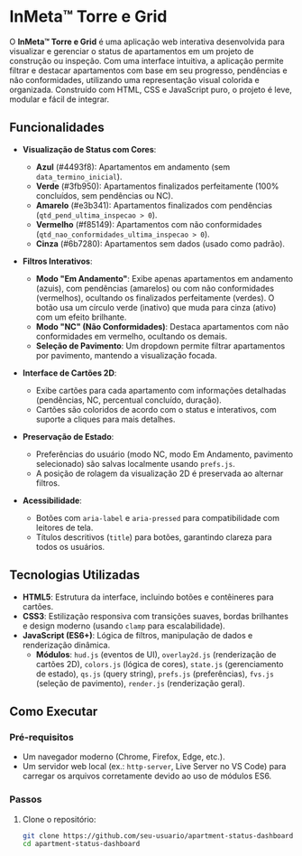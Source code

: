 # InMeta™ Torre e Grid

O **InMeta™ Torre e Grid** é uma aplicação web interativa desenvolvida para visualizar e gerenciar o status de apartamentos em um projeto de construção ou inspeção. Com uma interface intuitiva, a aplicação permite filtrar e destacar apartamentos com base em seu progresso, pendências e não conformidades, utilizando uma representação visual colorida e organizada. Construído com HTML, CSS e JavaScript puro, o projeto é leve, modular e fácil de integrar.

## Funcionalidades

- **Visualização de Status com Cores**:
  - **Azul** (#4493f8): Apartamentos em andamento (sem `data_termino_inicial`).
  - **Verde** (#3fb950): Apartamentos finalizados perfeitamente (100% concluídos, sem pendências ou NC).
  - **Amarelo** (#e3b341): Apartamentos finalizados com pendências (`qtd_pend_ultima_inspecao > 0`).
  - **Vermelho** (#f85149): Apartamentos com não conformidades (`qtd_nao_conformidades_ultima_inspecao > 0`).
  - **Cinza** (#6b7280): Apartamentos sem dados (usado como padrão).

- **Filtros Interativos**:
  - **Modo "Em Andamento"**: Exibe apenas apartamentos em andamento (azuis), com pendências (amarelos) ou com não conformidades (vermelhos), ocultando os finalizados perfeitamente (verdes). O botão usa um círculo verde (inativo) que muda para cinza (ativo) com um efeito brilhante.
  - **Modo "NC" (Não Conformidades)**: Destaca apartamentos com não conformidades em vermelho, ocultando os demais.
  - **Seleção de Pavimento**: Um dropdown permite filtrar apartamentos por pavimento, mantendo a visualização focada.

- **Interface de Cartões 2D**:
  - Exibe cartões para cada apartamento com informações detalhadas (pendências, NC, percentual concluído, duração).
  - Cartões são coloridos de acordo com o status e interativos, com suporte a cliques para mais detalhes.

- **Preservação de Estado**:
  - Preferências do usuário (modo NC, modo Em Andamento, pavimento selecionado) são salvas localmente usando `prefs.js`.
  - A posição de rolagem da visualização 2D é preservada ao alternar filtros.

- **Acessibilidade**:
  - Botões com `aria-label` e `aria-pressed` para compatibilidade com leitores de tela.
  - Títulos descritivos (`title`) para botões, garantindo clareza para todos os usuários.

## Tecnologias Utilizadas

- **HTML5**: Estrutura da interface, incluindo botões e contêineres para cartões.
- **CSS3**: Estilização responsiva com transições suaves, bordas brilhantes e design moderno (usando `clamp` para escalabilidade).
- **JavaScript (ES6+)**: Lógica de filtros, manipulação de dados e renderização dinâmica.
  - **Módulos**: `hud.js` (eventos de UI), `overlay2d.js` (renderização de cartões 2D), `colors.js` (lógica de cores), `state.js` (gerenciamento de estado), `qs.js` (query string), `prefs.js` (preferências), `fvs.js` (seleção de pavimento), `render.js` (renderização geral).

## Como Executar

### Pré-requisitos
- Um navegador moderno (Chrome, Firefox, Edge, etc.).
- Um servidor web local (ex.: `http-server`, Live Server no VS Code) para carregar os arquivos corretamente devido ao uso de módulos ES6.

### Passos
1. Clone o repositório:
   ```bash
   git clone https://github.com/seu-usuario/apartment-status-dashboard.git
   cd apartment-status-dashboard
